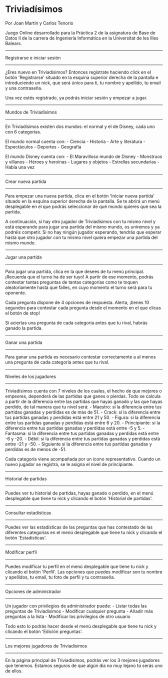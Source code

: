 ﻿# Triviadísimos
Por Joan Martín y Carlos Tenorio
 
Juego Online desarrollado para la Práctica 2 de la asignatura de Base de Datos II de la carrera de Ingeniería Informática en la Universitat de les Illes Balears.


*********************************************
Registrarse e iniciar sesión
*********************************************
¿Eres nuevo en Triviadísimos? Entonces regístrate haciendo click en el botón 'Registrarse' situado en la esquina superior derecha de la pantalla e introduciendo un nick, que será único para ti, tu nombre y apellido, tu email y una contraseña.

Una vez estés registrado, ya podrás iniciar sesión y empezar a jugar.


*********************************************
Mundos de Triviadísimos
*********************************************
En Triviadísimos existen dos mundos: el normal y el de Disney, cada uno con 6 categorías. 

El mundo normal cuenta con:
	- Ciencia
	- Historia
	- Arte y literatura
	- Espectáculos
	- Deportes
	- Geografía 

El mundo Disney cuenta con:
	- El Maravilloso mundo de Disney
	- Monstruos y villanos
	- Héroes y heroínas
	- Lugares y objetos
	- Estrellas secundarias
	- Había una vez


*********************************************
Crear nueva partida
*********************************************
Para empezar una nueva partida, clica en el botón 'Iniciar nueva partida' situado en la esquina superior derecha de la pantalla. Se te abrirá un menú desplegable en el que podrás seleccionar de qué mundo quieres que sea la partida.

A continuación, si hay otro jugador de Triviadísimos con tu mismo nivel y está esperando para jugar una partida del mismo mundo, os uniremos y ya podréis competir. Si no hay ningún jugador esperando, tendrás que esperar hasta que otro jugador con tu mismo nivel quiera empezar una partida del mismo mundo.


*********************************************
Jugar una partida
*********************************************
Para jugar una partida, clica en la que desees de tu menú principal. ¡Recuerda que el turno ha de ser tuyo! A partir de ese momento, podrás contestar tantas preguntas de tantas categorías como te toquen aleatoriamente hasta que falles, en cuyo momento el turno será para tu oponente. 

Cada pregunta dispone de 4 opciones de respuesta. Alerta, ¡tienes 10 segundos para contestar cada pregunta desde el momento en el que clicas el botón de stop! 

Si aciertas una pregunta de cada categoría antes que tu rival, habrás ganado la partida.


*********************************************
Ganar una partida
*********************************************
Para ganar una partida es necesario contestar correctamente a al menos una pregunta de cada categoría antes que tu rival.


*********************************************
Niveles de los jugadores
*********************************************
Triviadísimos cuenta con 7 niveles de los cuales, el hecho de que mejores o empeores, dependerá de las partidas que ganes o pierdas. Todo se calcula a partir de la diferencia entre las partidas que hayas ganado y las que hayas perdido, de tal manera que tu nivel será:
	- Maestro: si la diferencia entre tus partidas ganadas y perdidas es de más de 51.
	- Crack: si la diferencia entre tus partidas ganadas y perdidas está entre 21 y 50.
	- Figura: si la diferencia entre tus partidas ganadas y perdidas está entre 6 y 20.
	- Principiante: si la diferencia entre tus partidas ganadas y perdidas está entre -5 y 5.
	- Fantasma: si la diferencia entre tus partidas ganadas y perdidas está entre -6 y -20.
	- Débil: si la diferencia entre tus partidas ganadas y perdidas está entre -21 y -50.
	- Siguiente si la diferencia entre tus partidas ganadas y perdidas es de menos de -51.

Cada categoría viene acompañada por un icono representativo. Cuando un nuevo jugador se registra, se le asigna el nivel de principiante.


*********************************************
Historial de partidas
*********************************************
Puedes ver tu historial de partidas, hayas ganado o perdido, en el menú desplegable que tiene tu nick y clicando el botón 'Historial de partidas'.


*********************************************
Consultar estadísticas
*********************************************
Puedes ver las estadísticas de las preguntas que has contestado de las diferentes categorías en el menú desplegable que tiene tu nick y clicando el botón 'Estadísticas'.


*********************************************
Modificar perfil
*********************************************
Puedes modificar tu perfil en el menú desplegable que tiene tu nick y clicando el botón 'Perfil'. Las opciones que puedes modificar son tu nombre y apellidos, tu email, tu foto de perfil y tu contraseña.


*********************************************
Opciones de administrador
*********************************************
Un jugador con privilegios de administrador puede:
	- Listar todas las preguntas de Triviadísimos
	- Modificar cualquier pregunta
	- Añadir más preguntas a la lista
	- Modificar los privilegios de otro usuario

Todo esto lo podrás hacer desde el menú desplegable que tiene tu nick y clicando el botón 'Edición preguntas'.


*********************************************
Los mejores jugadores de Triviadísimos
*********************************************
En la página principal de Triviadísimos, podrás ver los 3 mejores jugadores que tenemos. Estamos seguros de que algún día no muy lejano tú serás uno de ellos.